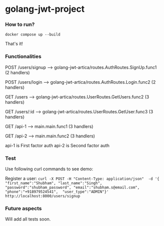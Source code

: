 # golang-jwt-project

<h3>How to run?</h3>

``docker compose up --build``

That's it!

<h3>Functionalities</h3>

 POST   /users/signup             --> golang-jwt-artica/routes.AuthRoutes.SignUp.func1 (2 handlers)

 POST   /users/login              --> golang-jwt-artica/routes.AuthRoutes.Login.func2 (2 handlers)

 GET    /users                    --> golang-jwt-artica/routes.UserRoutes.GetUsers.func2 (3 handlers)

 GET    /users/:id                --> golang-jwt-artica/routes.UserRoutes.GetUser.func3 (3 handlers)

 GET    /api-1                    --> main.main.func1 (3 handlers)

 GET    /api-2                    --> main.main.func2 (3 handlers)


api-1 is First factor auth
api-2 is Second factor auth

<h3>Test</h3>
Use following curl commands to see demo:

Register a user:
``curl -X POST -H "Content-Type: application/json"  -d '{
            "first_name":"Shubham",
            "last_name":"Singh",
            "password":"shubham_password",
            "email":"shubham.s@email.com", 
            "phone":"+918979524541", 
            "user_type":"ADMIN"}' 
http://localhost:8000/users/signup``

<h3> Future aspects </h3>

Will add all tests soon.